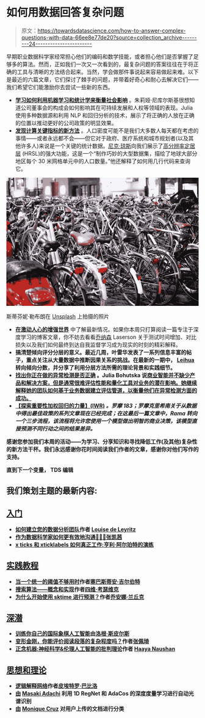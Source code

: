 # 如何用数据回答复杂问题

> 原文：<https://towardsdatascience.com/how-to-answer-complex-questions-with-data-66ee8e77de20?source=collection_archive---------24----------------------->

早期职业数据科学家经常担心他们的编码和数学技能，或者担心他们是否掌握了足够多的算法。然而，正如我们一次又一次看到的，最复杂问题的答案往往在于将正确的工具与清晰的方法结合起来。当然，学会做那件事说起来容易做起来难。以下是最近的六篇文章，它们探讨了棘手的问题，并带着好奇心和耐心去解决它们——我们希望它们能激励你去尝试一些新的东西。

*   [**学习如何利用机器学习和统计学来衡量社会影响**](/how-company-directors-affect-corporate-sustainability-9e8b457a2878) 。朱莉娅·尼库尔斯基很想知道公司董事会的构成会如何影响其在可持续发展和人权等领域的表现。Julia 使用多种数据源和利用 NLP 和回归分析的技术，展示了将正确的人放在正确的位置以推动更好的公司政策的明显效果。
*   [**发现计算关键指标的新方法**](/on-the-grid-estimating-population-density-for-anywhere-on-earth-a33008d723f8) 。人口密度可能不是我们大多数人每天都在考虑的事情——或者永远都不会——但它对于政府、医疗系统和城市规划者(以及其他许多人)来说是一个关键的统计数据。[尼克·琼斯](https://medium.com/u/cf16a373d729?source=post_page-----66ee8e77de20--------------------------------)向我们展示了[高分辨率定居层](https://research.fb.com/downloads/high-resolution-settlement-layer-hrsl/) (HRSL)的强大功能，这是一个“制作巧妙的大型数据集，描绘了地球大部分地区每个 30 米网格单元中的人口数量。”他还解释了如何用几行代码来查询它。

![](img/7aac87bc9c4a1dded5c285cdf93f489a.png)

斯蒂芬妮·勒布朗在 [Unsplash](https://unsplash.com?utm_source=medium&utm_medium=referral) 上拍摄的照片

*   [**在激动人心的增强世界**](/the-augmentation-engineers-1ac2a676710a) 中了解最新情况。如果你本周只打算阅读一篇专注于深度学习的博客文章，你不妨去看看[乔纳森](https://medium.com/u/56d1c8006910?source=post_page-----66ee8e77de20--------------------------------) Laserson 关于测试时间增加、对比损失以及我们如何最终到达自我监督学习成为现实的时刻的精彩解释。
*   [](/propensity-score-stratification-in-observational-data-a-tutorial-ef21321eb586)**搞清楚倾向评分分层的意义。最近几周，叶雷华发表了一系列信息丰富的帖子，重点关注从大量数据中推断因果关系的挑战。在最新的一期中， [Leihua](https://medium.com/u/4e1d06dd743?source=post_page-----66ee8e77de20--------------------------------) 转向倾向分数，并分享了利用分层方法所需的理论背景和实践细节。**
*   **[**找出你正在做的异常检测是否正确**](/anomaly-detection-how-to-tell-good-performance-from-bad-b57116d71a10) 。Julia Bohutska 说[商业智能并不缺少产品和解决方案，但是通常很难评估性能和量化工具对业务的潜在影响。她继续解释她的团队如何基于业务数据建立评估管道，以衡量他们在异常检测方面的成功。](https://medium.com/u/4a4f56777eb7?source=post_page-----66ee8e77de20--------------------------------)**
*   **[**【探索重要性加权回归的力量】(IWR)**](/from-prediction-to-action-how-to-learn-optimal-policies-from-data-4-4-14c63cc0c938) *。罗摩 183；罗摩克里希南关于从数据中得出最佳政策的系列文章现在已经完成；在这最后一篇文章中，Rama 转向一个三步流程，该流程将允许您使用一个模型做出明智的商业决策，该模型直接预测不同行动之间的结果差异。***

**感谢您参加我们本周的活动——为学习、分享知识和寻找降低工作(及其他)复杂性的新方法干杯。我们永远感谢你花时间阅读我们作者的文章，感谢你对他们写作的支持。**

**直到下一个变量，
TDS 编辑**

## **我们策划主题的最新内容:**

## **[入门](https://towardsdatascience.com/tagged/getting-started)**

*   **[如何建立您的数据分析团队](/how-to-build-your-data-analytics-team-1276d6729ac4)作者 [Louise de Leyritz](https://medium.com/u/a926de8a6b3f?source=post_page-----66ee8e77de20--------------------------------)**
*   **[作为数据科学家如何更有效地沟通](/how-to-communicate-more-effectively-as-a-data-scientist-de7dfc361b4f)[👩🏻‍💻张凯茜](https://medium.com/u/f35475bbeffb?source=post_page-----66ee8e77de20--------------------------------)**
*   **[x ticks 和 xticklabels 如何真正工作:亨利·阿尔珀特](/how-xticks-and-xticklabels-really-work-a-walkthrough-aff80755838?source=collection_tagged---------2----------------------------)[的演练](https://medium.com/u/8a901b343a4a?source=post_page-----66ee8e77de20--------------------------------)**

## **[实践教程](https://towardsdatascience.com/tagged/hands-on-tutorials)**

*   **[当一个统一的阈值不够用时](/when-a-uniform-threshold-is-not-enough-b16da0fbb4e1)作者[塞巴斯蒂安·吉尔伯特](https://medium.com/u/975aef8c496a?source=post_page-----66ee8e77de20--------------------------------)**
*   **[搜索算法——概念和实现](/search-algorithms-concepts-and-implementation-1073594aeda6)作者[四维·考瑟维克](https://medium.com/u/301dc9114da0?source=post_page-----66ee8e77de20--------------------------------)**
*   **[为什么开始使用 sktime 进行预测？](/why-start-using-sktime-for-forecasting-8d6881c0a518)作者[乔安娜·兰丘克](https://medium.com/u/a1797fa50e3a?source=post_page-----66ee8e77de20--------------------------------)**

## **[深潜](https://towardsdatascience.com/tagged/deep-dives)**

*   **[训练你自己的国际象棋人工智能](/train-your-own-chess-ai-66b9ca8d71e4)由[洛根·斯皮尔斯](https://medium.com/u/8af3df1cb3a8?source=post_page-----66ee8e77de20--------------------------------)**
*   **[变形金刚，你能评价阅读段落的复杂程度吗？](/transformers-can-you-rate-the-complexity-of-reading-passages-17c76da3403)作者[张佩琦](https://medium.com/u/b08bdbf6e014?source=post_page-----66ee8e77de20--------------------------------)**
*   **[正念机器:神经科学&伦理人工智能的批判理论](/mindful-machines-neuroscience-critical-theory-for-ethical-ai-4162ebdcc334)作者 [Haaya Naushan](https://medium.com/u/68f801f1b50b?source=post_page-----66ee8e77de20--------------------------------)**

## **[思想和理论](https://towardsdatascience.com/tagged/thoughts-and-theory)**

*   **[逻辑解释网络](/logic-explained-networks-d81c8d119bde)作者[皮埃特罗·巴比洛](https://medium.com/u/c3b867b869ca?source=post_page-----66ee8e77de20--------------------------------)**
*   **[由](/automatic-spectral-identification-using-deep-metric-learning-with-1d-regnet-and-adacos-8b7fb36f2d5f) [Masaki Adachi](https://medium.com/u/bc73969705af?source=post_page-----66ee8e77de20--------------------------------) 利用 1D RegNet 和 AdaCos 的深度度量学习进行自动光谱识别**
*   **[由](/categorizing-user-uploaded-documents-2d3159fb1104) [Monique Cruz](https://medium.com/u/e4d6a8fbf5e7?source=post_page-----66ee8e77de20--------------------------------) 对用户上传的文档进行分类**